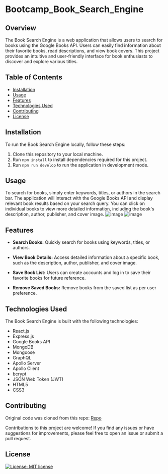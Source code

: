 # Bootcamp_Book_Search_Engine

## Overview

The Book Search Engine is a web application that allows users to search for books using the Google Books API. Users can easily find information about their favorite books, read descriptions, and view book covers. This project provides an intuitive and user-friendly interface for book enthusiasts to discover and explore various titles.

## Table of Contents

- [Installation](#installation)
- [Usage](#usage)
- [Features](#features)
- [Technologies Used](#technologies-used)
- [Contributing](#contributing)
- [License](#license)

## Installation

To run the Book Search Engine locally, follow these steps:

1. Clone this repository to your local machine.
2. Run `npm install` to install dependencies required for this project.
3. Run `npm run develop` to run the application in development mode.

## Usage

To search for books, simply enter keywords, titles, or authors in the search bar. The application will interact with the Google Books API and display relevant book results based on your search query. You can click on individual books to view more detailed information, including the book's description, author, publisher, and cover image.
![image](https://github.com/rileydoneil/Bootcamp_Book_Search_Engine/assets/37202991/4dbb06fd-3245-476e-a2db-65940f2ff5f2)
![image](https://github.com/rileydoneil/Bootcamp_Book_Search_Engine/assets/37202991/0a337f5b-02ba-4a75-9df8-6c7c7bc8d8a5)



## Features

- **Search Books:** Quickly search for books using keywords, titles, or authors.

- **View Book Details:** Access detailed information about a specific book, such as the description, author, publisher, and cover image.

- **Save Book List:** Users can create accounts and log in to save their favorite books for future reference.

- **Remove Saved Books:** Remove books from the saved list as per user preference.

## Technologies Used

The Book Search Engine is built with the following technologies:

- React.js
- Express.js
- Google Books API
- MongoDB
- Mongoose
- GraphQL
- Apollo Server
- Apollo Client
- bcrypt
- JSON Web Token (JWT)
- HTML5
- CSS3

## Contributing

Original code was cloned from this repo: [Repo](https://github.com/coding-boot-camp/solid-broccoli)

Contributions to this project are welcome! If you find any issues or have suggestions for improvements, please feel free to open an issue or submit a pull request.


## License

[![License: MIT license](https://img.shields.io/badge/License-MIT_license-success)](https://opensource.org/licenses/MIT)    
